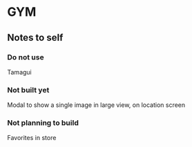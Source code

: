 # GYM

## Notes to self

### Do not use

Tamagui

### Not built yet

Modal to show a single image in large view, on location screen

### Not planning to build

Favorites in store
